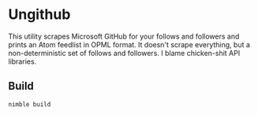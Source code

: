 # Ungithub

This utility scrapes Microsoft GitHub for your follows and followers and prints 
an Atom feedlist in OPML format. It doesn't scrape everything, but a 
non-deterministic set of follows and followers. I blame chicken-shit API 
libraries.

## Build

`nimble build`
